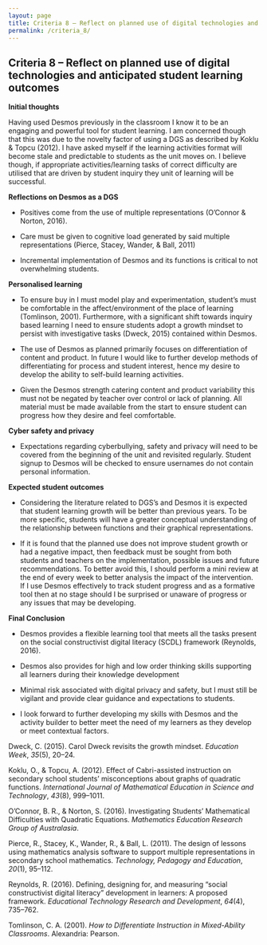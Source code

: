 ```yaml
---
layout: page
title: Criteria 8 – Reflect on planned use of digital technologies and anticipated student learning outcomes
permalink: /criteria_8/
---
```


Criteria 8 – Reflect on planned use of digital technologies and anticipated student learning outcomes
-----------------------------------------------------------------------------------------------------

**Initial thoughts**

Having used Desmos previously in the classroom I know it to be an engaging and
powerful tool for student learning. I am concerned though that this was due to
the novelty factor of using a DGS as described by Koklu & Topcu (2012). I have
asked myself if the learning activities format will become stale and predictable
to students as the unit moves on. I believe though, if appropriate
activities/learning tasks of correct difficulty are utilised that are driven by
student inquiry they unit of learning will be successful.

**Reflections on Desmos as a DGS**

-   Positives come from the use of multiple representations (O’Connor & Norton,
    2016).

-   Care must be given to cognitive load generated by said multiple
    representations (Pierce, Stacey, Wander, & Ball, 2011)

-   Incremental implementation of Desmos and its functions is critical to not
    overwhelming students.

**Personalised learning**

-   To ensure buy in I must model play and experimentation, student’s must be
    comfortable in the affect/environment of the place of learning (Tomlinson,
    2001). Furthermore, with a significant shift towards inquiry based learning
    I need to ensure students adopt a growth mindset to persist with
    investigative tasks (Dweck, 2015) contained within Desmos.

-   The use of Desmos as planned primarily focuses on differentiation of content
    and product. In future I would like to further develop methods of
    differentiating for process and student interest, hence my desire to develop
    the ability to self-build learning activities.

-   Given the Desmos strength catering content and product variability this must
    not be negated by teacher over control or lack of planning. All material
    must be made available from the start to ensure student can progress how
    they desire and feel comfortable.

**Cyber safety and privacy**

-   Expectations regarding cyberbullying, safety and privacy will need to be
    covered from the beginning of the unit and revisited regularly. Student
    signup to Desmos will be checked to ensure usernames do not contain personal
    information.

**Expected student outcomes**

-   Considering the literature related to DGS’s and Desmos it is expected that
    student learning growth will be better than previous years. To be more
    specific, students will have a greater conceptual understanding of the
    relationship between functions and their graphical representations.

-   If it is found that the planned use does not improve student growth or had a
    negative impact, then feedback must be sought from both students and
    teachers on the implementation, possible issues and future recommendations.
    To better avoid this, I should perform a mini review at the end of every
    week to better analysis the impact of the intervention. If I use Desmos
    effectively to track student progress and as a formative tool then at no
    stage should I be surprised or unaware of progress or any issues that may be
    developing.

**Final Conclusion**

-   Desmos provides a flexible learning tool that meets all the tasks present on
    the social constructivist digital literacy (SCDL) framework (Reynolds,
    2016).

-   Desmos also provides for high and low order thinking skills supporting all
    learners during their knowledge development

-   Minimal risk associated with digital privacy and safety, but I must still be
    vigilant and provide clear guidance and expectations to students.

-   I look forward to further developing my skills with Desmos and the activity
    builder to better meet the need of my learners as they develop or meet
    contextual factors.

Dweck, C. (2015). Carol Dweck revisits the growth mindset. *Education Week*,
*35*(5), 20–24.

Koklu, O., & Topcu, A. (2012). Effect of Cabri-assisted instruction on secondary
school students’ misconceptions about graphs of quadratic functions.
*International Journal of Mathematical Education in Science and Technology*,
*43*(8), 999–1011.

O’Connor, B. R., & Norton, S. (2016). Investigating Students’ Mathematical
Difficulties with Quadratic Equations. *Mathematics Education Research Group of
Australasia*.

Pierce, R., Stacey, K., Wander, R., & Ball, L. (2011). The design of lessons
using mathematics analysis software to support multiple representations in
secondary school mathematics. *Technology, Pedagogy and Education*, *20*(1),
95–112.

Reynolds, R. (2016). Defining, designing for, and measuring “social
constructivist digital literacy” development in learners: A proposed framework.
*Educational Technology Research and Development*, *64*(4), 735–762.

Tomlinson, C. A. (2001). *How to Differentiate Instruction in Mixed-Ability
Classrooms*. Alexandria: Pearson.
